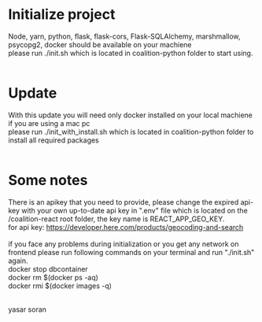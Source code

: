 # Initialize project
Node, yarn, python, flask, flask-cors, Flask-SQLAlchemy, marshmallow, psycopg2, docker should be available on your machiene<br />
please run ./init.sh which is located in coalition-python folder to start using.<br /><br />
# Update
With this update you will need only docker installed on your local machiene if you are using a mac pc<br/>
please run ./init_with_install.sh which is located in coalition-python folder to install all required packages <br /><br/>
# Some notes
There is an apikey that you need to provide, please change the expired api-key with your own up-to-date api key in ".env" file which is located on the /coalition-react root folder, the key name is REACT_APP_GEO_KEY.<br />
for api key: https://developer.here.com/products/geocoding-and-search<br /><br />
if you face any problems during initialization or you get any network on frontend please run following commands on your terminal and run "./init.sh" again.<br />
docker stop dbcontainer<br />
docker rm $(docker ps -aq)<br />
docker rmi $(docker images -q)<br /><br />

yasar soran